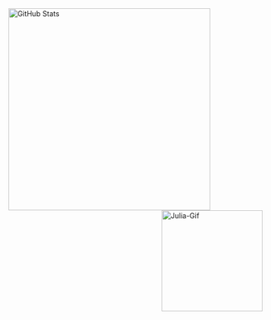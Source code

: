 <div>
  <img src="https://github-readme-stats.vercel.app/api/top-langs/?username=JuliaFGoes&theme=bear&count_private=false&layout=compact&hide_title=true&" alt="GitHub Stats" align="left" width="400">
  <img align="right" alt="Julia-Gif" src="https://i.pinimg.com/originals/b0/fb/21/b0fb21610e06a60e20d6514d865824c8.gif" width="200">
</div>
